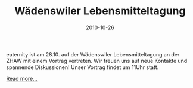 ﻿---
layout: blog-post
category: blog
date: 2010-10-26

image: http://placehold.it/452x150
title: Wädenswiler Lebensmitteltagung 
blog-image: 

media:  


tags:
 - Lebensmitteltagung
 - Veranstaltung
 - Wädenswil
 - Partner

partner: 
 - zhaw
---

eaternity ist am 28.10. auf der Wädenswiler Lebensmitteltagung an der ZHAW mit einem Vortrag vertreten. Wir freuen uns auf neue Kontakte und spannende Diskussionen! Unser Vortrag findet um 11Uhr statt.
 
[Read more...][1]

[1]: http://www.lsfm.zhaw.ch/de/science/ueber-uns/aktuelles/medien/medien-detail/news/lebensmitteltagung-zu-produktivitaet-und-nachhaltigkeit.html

